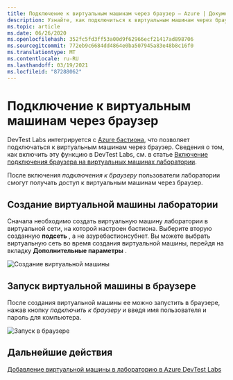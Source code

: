 ```yaml
---
title: Подключение к виртуальным машинам через браузер — Azure | Документация Майкрософт
description: Узнайте, как подключиться к виртуальным машинам через браузер.
ms.topic: article
ms.date: 06/26/2020
ms.openlocfilehash: 352fc5fd3ff53a00d9f62966ecf21417ad898706
ms.sourcegitcommit: 772eb9c6684dd4864e0ba507945a83e48b8c16f0
ms.translationtype: MT
ms.contentlocale: ru-RU
ms.lasthandoff: 03/19/2021
ms.locfileid: "87288062"
---
```

# <a name="connect-to-your-virtual-machines-through-a-browser"></a>Подключение к виртуальным машинам через браузер 

DevTest Labs интегрируется с [Azure бастиона](../bastion/index.yml), что позволяет подключаться к виртуальным машинам через браузер. Сведения о том, как включить эту функцию в DevTest Labs, см. в статье [Включение подключения браузера на виртуальных машинах лаборатории](enable-browser-connection-lab-virtual-machines.md).

После включения *подключения к браузеру* пользователи лаборатории смогут получать доступ к виртуальным машинам через браузер.  

## <a name="create-a-lab-virtual-machine"></a>Создание виртуальной машины лаборатории

Сначала необходимо создать виртуальную машину лаборатории в виртуальной сети, на которой настроен бастиона. Выберите вторую созданную **подсеть** , а не азуребастионсубнет. Вы можете выбрать виртуальную сеть во время создания виртуальной машины, перейдя на вкладку **Дополнительные параметры** .

![Создание виртуальной машины](./media/connect-virtual-machine-through-browser/create-virtual-machine.png)

## <a name="launch-virtual-machine-in-a-browser"></a>Запуск виртуальной машины в браузере

После создания виртуальной машины ее можно запустить в браузере, нажав кнопку *подключить к браузеру* и введя имя пользователя и пароль для компьютера.  

![Запуск в браузере](./media/connect-virtual-machine-through-browser/browser-connect.png)

## <a name="next-steps"></a>Дальнейшие действия

[Добавление виртуальной машины в лабораторию в Azure DevTest Labs](devtest-lab-add-vm.md)
